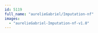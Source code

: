 ```yaml
---
id: 5119
full_name: "aurelieGabriel/Imputation-nf"
images: 
  - "aurelieGabriel-Imputation-nf-v1.0"
---
```

